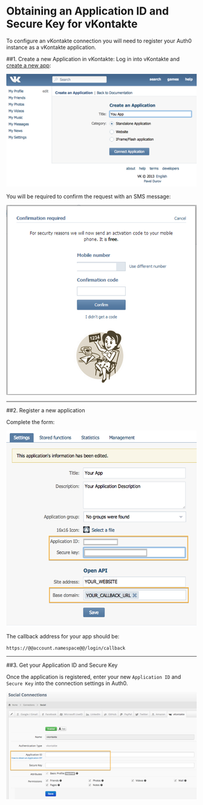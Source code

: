 # Obtaining an Application ID and Secure Key for vKontakte

To configure an vKontakte connection you will need to register your Auth0 instance as a vKontakte application.

##1. Create a new Application in vKontakte:
Log in into vKontakte and [create a new app](http://vk.com/editapp?act=create):

![](../media/articles/vkontakte-clientid/vkontakte-create-app.png)

You will be required to confirm the request with an SMS message:

![](../media/articles/vkontakte-clientid/vkontakte-validate-create-app.png)

---

##2. Register a new application

Complete the form:

![](../media/articles/vkontakte-clientid/vkontakte-register-app.png)

The callback address for your app should be:

	https://@@account.namespace@@/login/callback

---

##3. Get your Application ID and Secure Key

Once the application is registered, enter your new `Application ID` and `Secure Key` into the connection settings in Auth0.

![](../media/articles/vkontakte-clientid/vkontakte-add-connection.png)

